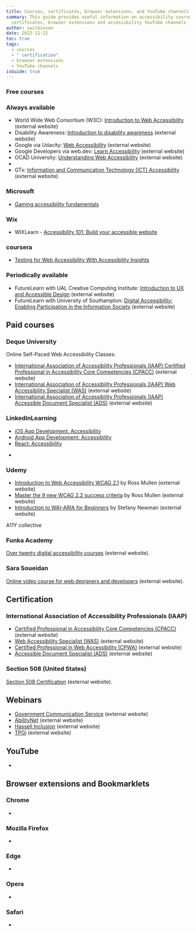 ```yaml
---
title: Courses, certificates, browser extensions, and YouTube channels
summary: This guide provides useful information on accessibility courses,
  certificates, browser extensions and accessibility YouTube channels
author: swilkinson
date: 2022-12-22
toc: true
tags:
  - courses
  - " certification"
  - browser extensions
  - YouTube channels
isGuide: true
---
```

### Free courses

### Always available

* World Wide Web Consortium (W3C): [Introduction to Web Accessibility](https://www.w3.org/blog/2019/12/free-online-course-introduction-to-web-accessibility/) (external website)
* Disability Awareness: [Introduction to disability awareness](https://disabilityawareness.com.au/elearning/disability-awareness/) (external website)
* Google via Udacity: [Web Accessibility](https://www.udacity.com/course/web-accessibility--ud891) (external website)
* Google Developers via web.dev: [Learn Accessibility](https://web.dev/learn/accessibility/) (external website)
* OCAD University: [Understanding Web Accessibility](https://legacy.idrc.ocadu.ca/policy/idrc-and-aoda/441-idrcs-self-paced-course) (external website)
*
* GTx: [Information and Communication Technology (ICT) Accessibility](https://www.edx.org/learn/information-technology/the-georgia-institute-of-technology-information-and-communication-technology-ict-accessibility) (external website)

### Microsoft

* [Gaming accessibility fundamentals](https://learn.microsoft.com/en-us/training/paths/gaming-accessibility-fundamentals/)

### Wix

* WIXLearn - [Accessibility 101: Build your accessible website](https://www.wix.com/learn/courses/site-essentials/build-your-accessible-website) 



### coursera

* [Testing for Web Accessibility With Accessibility Insights](https://www.coursera.org/projects/testing-for-web-accessibility-with-accessibility-insights)

### Periodically available

* FutureLearn with UAL Creative Computing Institute: [Introduction to UX and Accessible Design](https://www.futurelearn.com/courses/introduction-to-ux-and-accessible-design) (external website)
* FutureLearn with University of Southampton: [Digital Accessibility: Enabling Participation in the Information Society](https://www.futurelearn.com/courses/digital-accessibility) (external website)

## Paid courses

### Deque University

Online Self-Paced Web Accessibility Classes:

* [International Association of Accessibility Professionals (IAAP) Certified Professional in Accessibility Core Competencies (CPACC)](https://dequeuniversity.com/curriculum/courses/iaap-cpacc) (external website)
* [International Association of Accessibility Professionals (IAAP) Web Accessibility Specialist (WAS)](https://dequeuniversity.com/curriculum/packages/iaap-was) (external website)
* [International Association of Accessibility Professionals (IAAP) Accessible Document Specialist (ADS)](https://dequeuniversity.com/curriculum/packages/documents) (external website)

### LinkedInLearning

* [iOS App Development: Accessibility](https://www.linkedin.com/learning/ios-app-development-accessibility/)
* [Android App Development: Accessibility](linkedin.com/learning/android-app-development-accessibility/)
* [React: Accessibility](linkedin.com/learning/react-accessibility/accessibility-in-react)[](linkedin.com/learning/android-app-development-accessibility/)[](https://www.linkedin.com/learning/ios-app-development-accessibility/)

[](https://learn.microsoft.com/en-us/training/paths/gaming-accessibility-fundamentals/)

*

### Udemy

* [Introduction to Web Accessibility WCAG 2.1](https://www.udemy.com/course/introduction-to-web-accessibility-wcag21/) by Ross Mullen (external website)
* [Master the 9 new WCAG 2.2 success criteria](https://www.udemy.com/course/master-the-wcag-22-criteria/) by Ross Mullen (external website)
* [Introduction to WAI-ARIA for Beginners](https://www.udemy.com/course/introduction-to-wai-aria-for-beginners/) by Stefany Newman (external website)

A11Y collective

### Funka Academy

[Over twenty digital accessibility courses](https://www.funka.com/en/funka-academy/) (external website).

### Sara Soueidan

[Online video course for web designers and developers](https://practical-accessibility.today/) (external website).

## Certification

### International Association of Accessibility Professionals (IAAP)

* [Certified Professional in Accessibility Core Competencies (CPACC)](https://www.accessibilityassociation.org/s/certified-professional) (external website)
* [Web Accessibility Specialist (WAS)](https://www.accessibilityassociation.org/s/wascertification) (external website)
* [Certified Professional in Web Accessibility (CPWA)](<Certified Professional in Web Accessibility (CPWA)>) (external website)
* [Accessible Document Specialist (ADS)](<Accessible Document Specialist (ADS)>) (external website)

### Section 508 (United States)

[Section 508 Certification](https://www.section508.gov/training-home/#Onlinetraining) (external website).

## Webinars

* [Government Communication Service](https://gcs.civilservice.gov.uk/webinars/digital-accessibility-for-government-communicators/) (external website)
* [AbilityNet](https://abilitynet.org.uk/free-tech-support-and-info/webinars) (external website)
* [Hassell Inclusion](https://www.hassellinclusion.com/webinars/) (external website)
* [TPGi](https://www.tpgi.com/events/on-demand-webinars/) (external website)

## YouTube

*

## Browser extensions and Bookmarklets

### Chrome

*

### Mozilla Firefox

*

### Edge

*

### Opera

*

### Safari

*
